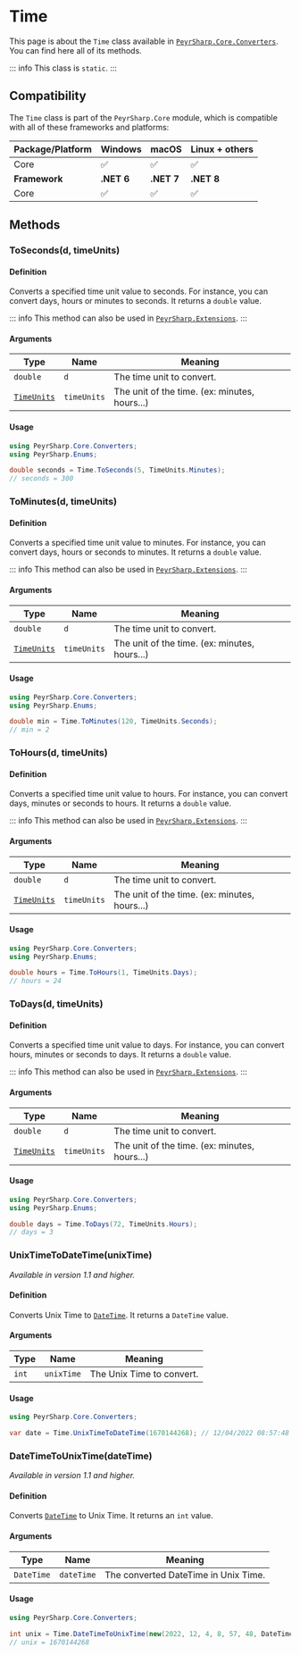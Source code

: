 # Time

This page is about the `Time` class available in [`PeyrSharp.Core.Converters`](/core/converters.md).
You can find here all of its methods.

::: info
This class is `static`.
:::

## Compatibility

The `Time` class is part of the `PeyrSharp.Core` module, which is compatible with all of these frameworks and platforms:

| Package/Platform | Windows    | macOS      | Linux + others |
| ---------------- | ---------- | ---------- | -------------- |
| Core             | ✅         | ✅         | ✅             |
| **Framework**    | **.NET 6** | **.NET 7** | **.NET 8**     |
| Core             | ✅         | ✅         | ✅             |

## Methods

### ToSeconds(d, timeUnits)

#### Definition

Converts a specified time unit value to seconds. For instance, you can convert days, hours or minutes to seconds. It returns a `double` value.

::: info
This method can also be used in [`PeyrSharp.Extensions`](/extensions/double.md#toseconds-timeunits).
:::

#### Arguments

| Type                                      | Name        | Meaning                                       |
| ----------------------------------------- | ----------- | --------------------------------------------- |
| `double`                                  | `d`         | The time unit to convert.                     |
| [`TimeUnits`](/enumerations.md#timeunits) | `timeUnits` | The unit of the time. (ex: minutes, hours...) |

#### Usage

```c#
using PeyrSharp.Core.Converters;
using PeyrSharp.Enums;

double seconds = Time.ToSeconds(5, TimeUnits.Minutes);
// seconds = 300
```

### ToMinutes(d, timeUnits)

#### Definition

Converts a specified time unit value to minutes. For instance, you can convert days, hours or seconds to minutes. It returns a `double` value.

::: info
This method can also be used in [`PeyrSharp.Extensions`](/extensions/double.md#tominutes-timeunits).
:::

#### Arguments

| Type                                      | Name        | Meaning                                       |
| ----------------------------------------- | ----------- | --------------------------------------------- |
| `double`                                  | `d`         | The time unit to convert.                     |
| [`TimeUnits`](/enumerations.md#timeunits) | `timeUnits` | The unit of the time. (ex: minutes, hours...) |

#### Usage

```c#
using PeyrSharp.Core.Converters;
using PeyrSharp.Enums;

double min = Time.ToMinutes(120, TimeUnits.Seconds);
// min = 2
```

### ToHours(d, timeUnits)

#### Definition

Converts a specified time unit value to hours. For instance, you can convert days, minutes or seconds to hours. It returns a `double` value.

::: info
This method can also be used in [`PeyrSharp.Extensions`](/extensions/double.md#tohours-timeunits).
:::

#### Arguments

| Type                                      | Name        | Meaning                                       |
| ----------------------------------------- | ----------- | --------------------------------------------- |
| `double`                                  | `d`         | The time unit to convert.                     |
| [`TimeUnits`](/enumerations.md#timeunits) | `timeUnits` | The unit of the time. (ex: minutes, hours...) |

#### Usage

```c#
using PeyrSharp.Core.Converters;
using PeyrSharp.Enums;

double hours = Time.ToHours(1, TimeUnits.Days);
// hours = 24
```

### ToDays(d, timeUnits)

#### Definition

Converts a specified time unit value to days. For instance, you can convert hours, minutes or seconds to days. It returns a `double` value.

::: info
This method can also be used in [`PeyrSharp.Extensions`](/extensions/double.md#todays-timeunits).
:::

#### Arguments

| Type                                      | Name        | Meaning                                       |
| ----------------------------------------- | ----------- | --------------------------------------------- |
| `double`                                  | `d`         | The time unit to convert.                     |
| [`TimeUnits`](/enumerations.md#timeunits) | `timeUnits` | The unit of the time. (ex: minutes, hours...) |

#### Usage

```c#
using PeyrSharp.Core.Converters;
using PeyrSharp.Enums;

double days = Time.ToDays(72, TimeUnits.Hours);
// days = 3
```

### UnixTimeToDateTime(unixTime)

_Available in version 1.1 and higher._

#### Definition

Converts Unix Time to [`DateTime`](https://learn.microsoft.com/en-us/dotnet/api/system.datetime). It returns a `DateTime` value.

#### Arguments

| Type  | Name       | Meaning                   |
| ----- | ---------- | ------------------------- |
| `int` | `unixTime` | The Unix Time to convert. |

#### Usage

```c#
using PeyrSharp.Core.Converters;

var date = Time.UnixTimeToDateTime(1670144268); // 12/04/2022 08:57:48
```

### DateTimeToUnixTime(dateTime)

_Available in version 1.1 and higher._

#### Definition

Converts [`DateTime`](https://learn.microsoft.com/en-us/dotnet/api/system.datetime) to Unix Time. It returns an `int` value.

#### Arguments

| Type       | Name       | Meaning                              |
| ---------- | ---------- | ------------------------------------ |
| `DateTime` | `dateTime` | The converted DateTime in Unix Time. |

#### Usage

```c#
using PeyrSharp.Core.Converters;

int unix = Time.DateTimeToUnixTime(new(2022, 12, 4, 8, 57, 48, DateTimeKind.Utc));
// unix = 1670144268
```
